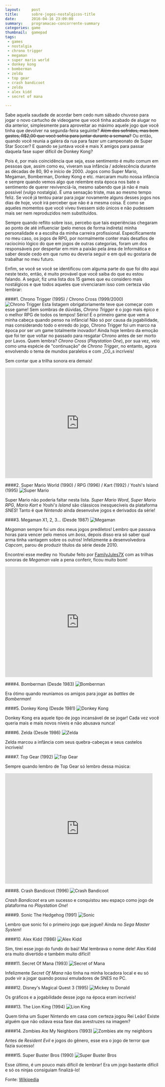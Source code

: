 ```yaml
---
layout:     post
title:      sobre-jogos-nostalgicos-title
date:       2016-04-16 23:09:00
summary:    programacao-concorrente-summary
categories: game
thumbnail:  gamepad
tags:
 - games
 - nostalgia
 - chrono trigger
 - megaman
 - super mario world
 - donkey kong
 - bomberman
 - zelda
 - top gear
 - crash bandicoot
 - zelda
 - alex kidd
 - secret of mana
 
---
```

Sabe aquela saudade de acordar bem cedo num sábado chuvoso para jogar o novo cartucho 
de videogame que você tinha acabado de alugar no dia anterior, simplesmente para 
aproveitar ao máximo aquele jogo que você tinha que devolver na segunda-feira seguinte? 
<del>Além dos sofridos, mas bem gastos,  R$2,00 que você sofria para juntar durante a semana?</del> 
Ou então, quando você reunia a galera da rua para fazer um campeonato de Super Star Soccer? 
E quando se juntava você e mais X amigos para passar daquela fase super difícil de Donkey Kong?

Pois é, por mais coincidência que seja, esse sentimento é muito comum em pessoas que, assim como eu, 
viveram sua infância / adolescência durante as décadas de 80, 90 e início de 2000. Jogos como Super Mario, 
Megaman, Bomberman, Donkey Kong e etc. marcaram muito nossa infância e sempre quando vemos algo que relembre esta época nos 
bate o sentimento de querer revivenciá-la, mesmo sabendo que já não é mais possível (vulgo nostalgia). É uma sensação triste, 
mas ao mesmo tempo feliz. Se você já tentou parar para jogar novamente alguns desses jogos nos dias de hoje, você 
irá perceber que não é a mesma coisa.  É como se aqueles momentos que você viveu tivessem sido únicos e não 
pudessem mais ser nem reproduzidos nem substituídos.

Sempre quando reflito sobre isso, percebo que tais experiências chegaram ao ponto de até influenciar 
(pelo menos de forma indireta) minha personalidade e a escolha da minha carreira profissional. 
Especificamente no meu caso, os jogos de RPG, por normalmente conter mais desafios de raciocínio 
lógico do que em jogos de outras categorias, foram um dos responsáveis por despertar em mim a paixão 
pela área de Informática e saber desde cedo em que rumo eu deveria seguir e em quê eu gostaria de trabalhar no meu futuro.

Enfim, se você se você se identificou com alguma parte do que foi dito aqui neste texto, então, 
é muito provável que você saiba do que eu estou falando. 
A seguir, fiz uma lista dos 15 games que eu considero mais nostálgicos 
e que todos aqueles que vivenciaram isso com certeza vão lembrar:

####1. Chrono Trigger (1995) / Chrono Cross (1999/2000)
![Chrono Trigger]({{site.baseurl}}/assets/posts/chrono-trigger-cross.jpg)
Esta listagem obrigatoriamente teve que começar com esse game! 
Sem sombras de dúvidas, _Chrono Trigger_ é o jogo mais épico e o melhor RPG de todos os tempos! 
Sério! É o primeiro game que vem a minha cabeça quando penso na infância!
Não só por causa da jogabilidade, mas considerando todo o enredo do jogo, Chrono Trigger foi um
marco na época por ser um game totalmente inovador!
Ainda hoje lembro da emoção que foi ter que voltar no passado para resgatar Chrono antes de
ser morto por Lavos. Quem lembra? _Chrono Cross_ (_Playstation One_), 
por sua vez, veio como uma espécie de "continuação"
de _Chrono Trigger_, no entanto, agora envolvendo o tema de mundos paralelos e com _CG_s incríveis!

Sem contar que a trilha sonora era demais!

<div class="text-center">
<iframe width="480" height="360" src="https://www.youtube.com/embed/Xx19tmRCi9k" frameborder="0" allowfullscreen></iframe>
</div>

####2. Super Mario World (1990) / RPG (1996) / Kart (1992) / Yoshi's Island (1995)
![Super Mario]({{site.baseurl}}/assets/posts/mario-games.jpg)

Super Mario não poderia faltar nesta lista. _Super Mario Word_, _Super Mario RPG_, _Mario Kart_ e _Yoshi's Island_ 
são clássicos inesquecíveis da plataforma _SNES_! Tanto é que _Nintendo_ ainda desenvolve 
jogos e derivados da série!

####3. Megaman X1, 2, 3... (Desde 1987)
![Megaman]({{site.baseurl}}/assets/posts/megaman-x.jpg)

_Megaman_ sempre foi um dos meus jogos prediletos! Lembro que passava horas para vencer pelo menos um _boss_, depois
disso era só saber qual arma tinha vantagem sobre os outros! Infelizmente a desenvolvedora _Capcom_, parou
de produzir títulos da série desde 2010. 

Encontrei esse medley no _Youtube_ feito por [FamilyJules7X](https://www.youtube.com/user/FamilyJules7X) 
com as trilhas sonoras de _Megaman_ vale a pena conferir, ficou muito bom!

<div class="text-center">
<iframe width="480" height="360" src="https://www.youtube.com/embed/APNQghAQlzM" frameborder="0" allowfullscreen></iframe>
</div>

####4. Bomberman (Desde 1983)
![Bomberman]({{site.baseurl}}/assets/posts/bomberman.png)

Era ótimo quando reuníamos os amigos para jogar as _battles_ de _Bomberman_!


####5. Donkey Kong (Desde 1981)
![Donkey Kong]({{site.baseurl}}/assets/posts/donkey-kong.jpg)

Donkey Kong era aquele tipo de jogo incansável de se jogar! Cada vez você queria mais e mais novos níveis e não abusava 
nunca!

####6. Zelda (Desde 1986)
![Zelda]({{site.baseurl}}/assets/posts/zelda.jpg)

Zelda marcou a infância com seus quebra-cabeças e seus castelos incríveis!


####7. Top Gear (1992)
![Top Gear]({{site.baseurl}}/assets/posts/top-gear.jpg)

Sempre quando lembro de Top Gear só lembro dessa música:

<div class="text-center">
<iframe width="480" height="360" src="https://www.youtube.com/embed/45xpqOPbFdQ" frameborder="0" allowfullscreen></iframe>
</div>

####8. Crash Bandicoot (1996)
![Crash Bandicoot]({{site.baseurl}}/assets/posts/crash-bandicoot.jpg)

_Crash Bandicoot_ era um sucesso e conquistou seu espaço como jogo de plataforma no _Playstation One_!


####9. Sonic The Hedgehog (1991)
![Sonic]({{site.baseurl}}/assets/posts/sonic.jpg)

Lembro que sonic foi o primeiro jogo que joguei! Ainda no _Sega Master System_!

####10. Alex Kidd (1986)
![Alex Kidd]({{site.baseurl}}/assets/posts/alex-kidd.jpg)

Sim, tirei esse jogo do fundo do baú! Mal lembrava o nome dele! Alex Kidd era muito divertido e também muito difícil!

####11. Secret Of Mana (1993)
![Secret of Mana]({{site.baseurl}}/assets/posts/secret-of-mana.jpg)

Infelizmente _Secret Of Mana_ não tinha na minha locadora local e eu só pude vir a jogar quando possui emuladores de SNES no PC.

####12. Disney's Magical Quest 3 (1995)
![Mickey to Donald]({{site.baseurl}}/assets/posts/mickey-to-donald.jpg)

Os gráficos e a jogabilidade desse jogo na época eram incríveis!

####13. The Lion King (1994)
![Lion King]({{site.baseurl}}/assets/posts/lion-king.jpg)

Quem tinha um Super Nintendo em casa com certeza jogou Rei Leão! Existe alguém que não odiava essa fase das avestruzes na imagem?

####14. Zombies Ate My Neighbors (1993)
![Zombies ate my neighbors]({{site.baseurl}}/assets/posts/zombies-ate.jpg)

Antes de _Resident Evil_ e jogos do gênero, esse era o jogo de terror que fazia sucesso!

####15. Super Buster Bros (1990)
![Super Buster Bros]({{site.baseurl}}/assets/posts/super-buster-bros.png)

Esse último, é um pouco mais difícil de lembrar! Era um jogo bastante difícil e só os ninjas consiguiam finalizá-lo!

Fonte: [Wikipedia](https://en.wikipedia.org/)

